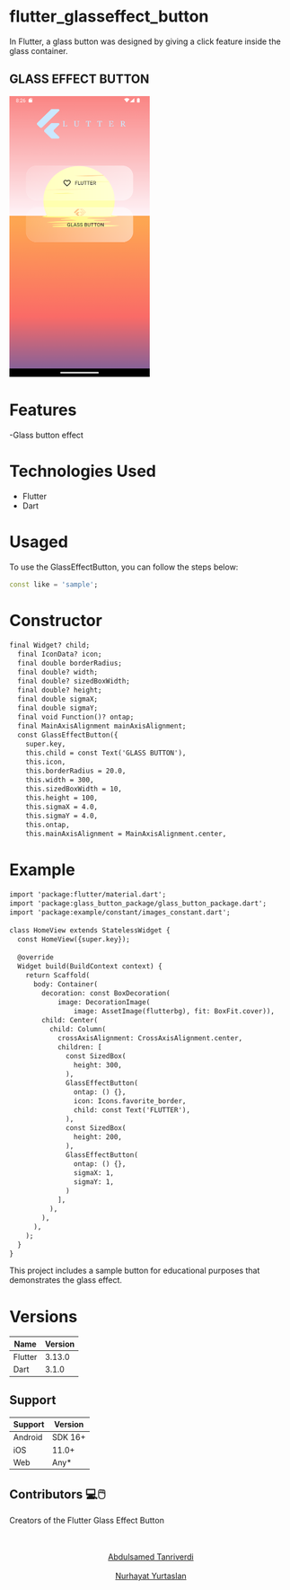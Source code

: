 # flutter_glasseffect_button

In Flutter, a glass button was designed by giving a click feature inside the glass container.

## GLASS EFFECT BUTTON 
<img src="https://github.com/Allahverdyy/glass_button_package/blob/main/screenshots/Screenshot_1700079982.png" width="250" height="500" />

# Features
-Glass button effect

# Technologies Used

- Flutter
- Dart

# Usaged
To use the GlassEffectButton, you can follow the steps below:

```dart
const like = 'sample';
```
# Constructor
```
final Widget? child;
  final IconData? icon;
  final double borderRadius;
  final double? width;
  final double? sizedBoxWidth;
  final double? height;
  final double sigmaX;
  final double sigmaY;
  final void Function()? ontap;
  final MainAxisAlignment mainAxisAlignment;
  const GlassEffectButton({
    super.key,
    this.child = const Text('GLASS BUTTON'),
    this.icon,
    this.borderRadius = 20.0,
    this.width = 300,
    this.sizedBoxWidth = 10,
    this.height = 100,
    this.sigmaX = 4.0,
    this.sigmaY = 4.0,
    this.ontap,
    this.mainAxisAlignment = MainAxisAlignment.center,
```
# Example
```
import 'package:flutter/material.dart';
import 'package:glass_button_package/glass_button_package.dart';
import 'package:example/constant/images_constant.dart';

class HomeView extends StatelessWidget {
  const HomeView({super.key});

  @override
  Widget build(BuildContext context) {
    return Scaffold(
      body: Container(
        decoration: const BoxDecoration(
            image: DecorationImage(
                image: AssetImage(flutterbg), fit: BoxFit.cover)),
        child: Center(
          child: Column(
            crossAxisAlignment: CrossAxisAlignment.center,
            children: [
              const SizedBox(
                height: 300,
              ),
              GlassEffectButton(
                ontap: () {},
                icon: Icons.favorite_border,
                child: const Text('FLUTTER'),
              ),
              const SizedBox(
                height: 200,
              ),
              GlassEffectButton(
                ontap: () {},
                sigmaX: 1,
                sigmaY: 1,
              )
            ],
          ),
        ),
      ),
    );
  }
}

```
This project includes a sample button for educational purposes that demonstrates the glass effect.

# Versions
|Name          | Version |  
|--------------|---------|
| Flutter      | 3.13.0  |
| Dart         | 3.1.0   |

## Support

| Support      | Version |  
|--------------|---------|
| Android      | SDK 16+ |
| iOS          | 11.0+   |
| Web          | Any*    |

## Contributors 💻🖱️

Creators of the Flutter Glass Effect Button

<!-- ALL-CONTRIBUTORS-LIST:START - Do not remove or modify this section -->
<!-- prettier-ignore-start -->
<!-- markdownlint-disable -->
<p align="center">
<td align="center"><br/></a><br /><a href="https://github.com/allahverdyy" title="Code">Abdulsamed Tanriverdi</a></td>
<td align="center"><br/></a><br /><a href="https://github.com/NurhayatYurtaslan" title="Code">Nurhayat Yurtaslan</a></td>
</p>
